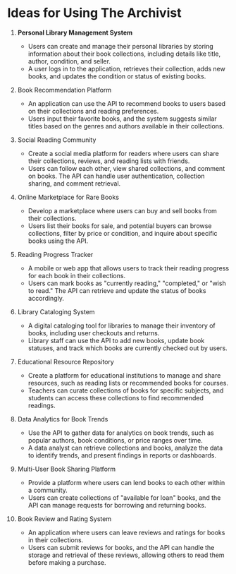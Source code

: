 # Ideas for Using The Archivist

1. **Personal Library Management System**

    * Users can create and manage their personal libraries by storing information about their book collections, including details like title, author, condition, and seller.
    * A user logs in to the application, retrieves their collection, adds new books, and updates the condition or status of existing books.  

2. Book Recommendation Platform

    * An application can use the API to recommend books to users based on their collections and reading preferences.
    * Users input their favorite books, and the system suggests similar titles based on the genres and authors available in their collections.  

3. Social Reading Community
    * Create a social media platform for readers where users can share their collections, reviews, and reading lists with friends.
    * Users can follow each other, view shared collections, and comment on books. The API can handle user authentication, collection sharing, and comment retrieval.  

4. Online Marketplace for Rare Books
    * Develop a marketplace where users can buy and sell books from their collections.
    * Users list their books for sale, and potential buyers can browse collections, filter by price or condition, and inquire about specific books using the API.  

5. Reading Progress Tracker
    * A mobile or web app that allows users to track their reading progress for each book in their collections.
    * Users can mark books as "currently reading," "completed," or "wish to read." The API can retrieve and update the status of books accordingly.  

6. Library Cataloging System
    * A digital cataloging tool for libraries to manage their inventory of books, including user checkouts and returns.
    * Library staff can use the API to add new books, update book statuses, and track which books are currently checked out by users.  

7. Educational Resource Repository
    * Create a platform for educational institutions to manage and share resources, such as reading lists or recommended books for courses.
    * Teachers can curate collections of books for specific subjects, and students can access these collections to find recommended readings.  

8. Data Analytics for Book Trends
    * Use the API to gather data for analytics on book trends, such as popular authors, book conditions, or price ranges over time.
    * A data analyst can retrieve collections and books, analyze the data to identify trends, and present findings in reports or dashboards.  

9. Multi-User Book Sharing Platform
    * Provide a platform where users can lend books to each other within a community.
    * Users can create collections of "available for loan" books, and the API can manage requests for borrowing and returning books.  

10. Book Review and Rating System
    * An application where users can leave reviews and ratings for books in their collections.
    * Users can submit reviews for books, and the API can handle the storage and retrieval of these reviews, allowing others to read them before making a purchase.  
